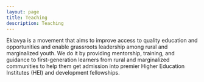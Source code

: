 ```yaml
---
layout: page
title: Teaching
description: Teaching
---
```

Eklavya is a movement that aims to improve access to quality education and opportunities and enable grassroots leadership among rural and marginalized youth. We do it by providing mentorship, training, and guidance to first-generation learners from rural and marginalized communities to help them get admission into premier Higher Education Institutes (HEI) and development fellowships.






